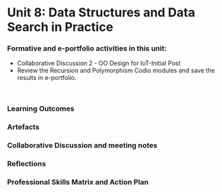 # Unit 8: Data Structures and Data Search in Practice

### Formative and e-portfolio activities in this unit:
 - Collaborative Discussion 2 - OO Design for IoT-Initial Post
 - Review the Recursion and Polymorphism Codio modules and save the results in e-portfolio.
</br>

### Learning Outcomes
### Artefacts
### Collaborative Discussion and meeting notes
### Reflections
### Professional Skills Matrix and Action Plan
